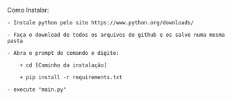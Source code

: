 Como Instalar:

    - Instale python pelo site https://www.python.org/downloads/ 
    
    - Faça o download de todos os arquivos do github e os salve numa mesma pasta
    
    - Abra o prompt de comando e digite:
    
        + cd [Caminho da instalação]
        
        + pip install -r requirements.txt
        
    - execute "main.py"
    
